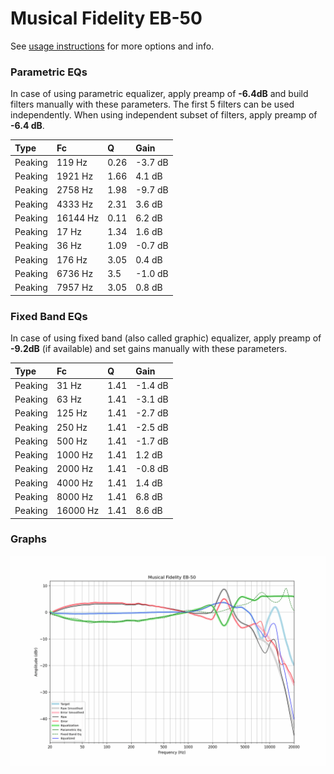 # Musical Fidelity EB-50
See [usage instructions](https://github.com/jaakkopasanen/AutoEq#usage) for more options and info.

### Parametric EQs
In case of using parametric equalizer, apply preamp of **-6.4dB** and build filters manually
with these parameters. The first 5 filters can be used independently.
When using independent subset of filters, apply preamp of **-6.4 dB**.

| Type    | Fc       |    Q | Gain    |
|:--------|:---------|:-----|:--------|
| Peaking | 119 Hz   | 0.26 | -3.7 dB |
| Peaking | 1921 Hz  | 1.66 | 4.1 dB  |
| Peaking | 2758 Hz  | 1.98 | -9.7 dB |
| Peaking | 4333 Hz  | 2.31 | 3.6 dB  |
| Peaking | 16144 Hz | 0.11 | 6.2 dB  |
| Peaking | 17 Hz    | 1.34 | 1.6 dB  |
| Peaking | 36 Hz    | 1.09 | -0.7 dB |
| Peaking | 176 Hz   | 3.05 | 0.4 dB  |
| Peaking | 6736 Hz  | 3.5  | -1.0 dB |
| Peaking | 7957 Hz  | 3.05 | 0.8 dB  |

### Fixed Band EQs
In case of using fixed band (also called graphic) equalizer, apply preamp of **-9.2dB**
(if available) and set gains manually with these parameters.

| Type    | Fc       |    Q | Gain    |
|:--------|:---------|:-----|:--------|
| Peaking | 31 Hz    | 1.41 | -1.4 dB |
| Peaking | 63 Hz    | 1.41 | -3.1 dB |
| Peaking | 125 Hz   | 1.41 | -2.7 dB |
| Peaking | 250 Hz   | 1.41 | -2.5 dB |
| Peaking | 500 Hz   | 1.41 | -1.7 dB |
| Peaking | 1000 Hz  | 1.41 | 1.2 dB  |
| Peaking | 2000 Hz  | 1.41 | -0.8 dB |
| Peaking | 4000 Hz  | 1.41 | 1.4 dB  |
| Peaking | 8000 Hz  | 1.41 | 6.8 dB  |
| Peaking | 16000 Hz | 1.41 | 8.6 dB  |

### Graphs
![](./Musical%20Fidelity%20EB-50.png)